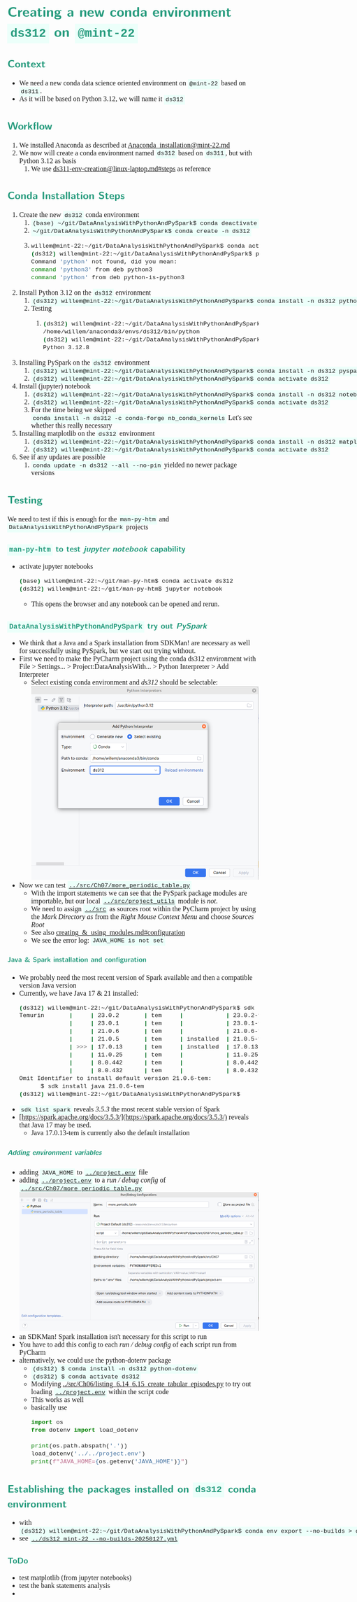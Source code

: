 <style>
body {
  font-family: "Gentium Basic", Cardo , "Linux Libertine o", "Palatino Linotype", Cambria, serif;
  font-size: 100% !important;
  padding-right: 12%;
}
code {
  padding: 0.25em;
	
  white-space: pre;
  font-family: "Tlwg mono", Consolas, "Liberation Mono", Menlo, Courier, monospace;
	
  background-color: #ECFFFA;
  //border: 1px solid #ccc;
  //border-radius: 3px;
}

kbd {
  display: inline-block;
  padding: 3px 5px;
  font-family: "Tlwg mono", Consolas, "Liberation Mono", Menlo, Courier, monospace;
  line-height: 10px;
  color: #555;
  vertical-align: middle;
  background-color: #ECFFFA;
  border: solid 1px #ccc;
  border-bottom-color: #bbb;
  border-radius: 3px;
  box-shadow: inset 0 -1px 0 #bbb;
}

h1,h2,h3,h4,h5 {
  color: #269B7D; 
  font-family: "fira sans", "Latin Modern Sans", Calibri, "Trebuchet MS", sans-serif;
}

</style>

# Creating a new conda environment `ds312` on `@mint-22`

## Context
- We need a new conda data science oriented environment on `@mint-22` based on `ds311`. 
- As it will be based on Python 3.12, we will name it `ds312`

## Workflow
1. We installed Anaconda as described at [Anaconda_installation@mint-22.md](Anaconda_installation@mint-22.md)
2. We now will create a conda environment named `ds312` based on `ds311`, but with Python 3.12 as basis
   1. We use [ds311-env-creation@linux-laptop.md#steps](ds311-env-creation@linux-laptop.md#steps) as reference

## Conda Installation Steps
1. Create the new `ds312` conda environment
   1. `(base) ~/git/DataAnalysisWithPythonAndPySpark$ conda deactivate`
   2. `~/git/DataAnalysisWithPythonAndPySpark$ conda create -n ds312`
   3. ```bash
      willem@mint-22:~/git/DataAnalysisWithPythonAndPySpark$ conda activate ds312
      (ds312) willem@mint-22:~/git/DataAnalysisWithPythonAndPySpark$ python --version
      Command 'python' not found, did you mean:
      command 'python3' from deb python3
      command 'python' from deb python-is-python3
      ```
2. Install Python 3.12 on the `ds312` environment
   1. `(ds312) willem@mint-22:~/git/DataAnalysisWithPythonAndPySpark$ conda install -n ds312 python=3.12`
   2. Testing
      1. ```bash
         (ds312) willem@mint-22:~/git/DataAnalysisWithPythonAndPySpark$ which python
         /home/willem/anaconda3/envs/ds312/bin/python
         (ds312) willem@mint-22:~/git/DataAnalysisWithPythonAndPySpark$ python --version
         Python 3.12.8
         ```
3. Installing PySpark on the `ds312` environment
   1. `(ds312) willem@mint-22:~/git/DataAnalysisWithPythonAndPySpark$ conda install -n ds312 pyspark`
   2. `(ds312) willem@mint-22:~/git/DataAnalysisWithPythonAndPySpark$ conda activate ds312`
4. Install (jupyter) notebook
   1. `(ds312) willem@mint-22:~/git/DataAnalysisWithPythonAndPySpark$ conda install -n ds312 notebook`
   2. `(ds312) willem@mint-22:~/git/DataAnalysisWithPythonAndPySpark$ conda activate ds312`
   3. For the time being we skipped `conda install -n ds312 -c conda-forge nb_conda_kernels`
      Let's see whether this really necessary
5. Installing matplotlib on the `ds312` environment
   1. `(ds312) willem@mint-22:~/git/DataAnalysisWithPythonAndPySpark$ conda install -n ds312 matplotlib`
   2. `(ds312) willem@mint-22:~/git/DataAnalysisWithPythonAndPySpark$ conda activate ds312`
6. See if any updates are possible
   1. `conda update -n ds312 --all --no-pin` yielded no newer package versions

## Testing
We need to test if this is enough for the `man-py-htm` and `DataAnalysisWithPythonAndPySpark` projects

### `man-py-htm` to test _jupyter notebook_ capability
- activate jupyter notebooks
  ```bash
  (base) willem@mint-22:~/git/man-py-htm$ conda activate ds312
  (ds312) willem@mint-22:~/git/man-py-htm$ jupyter notebook
  ```
  - This opens the browser and any notebook can be opened and rerun.

### `DataAnalysisWithPythonAndPySpark` try out _PySpark_
- We think that a Java and a Spark installation from SDKMan! are necessary as well for successfully using PySpark,
  but we start out trying without.
- First we need to make the PyCharm project using the conda ds312 environment with
  File > Settings... > Project:DataAnalysisWith... > Python Interpreter > Add Interpreter
  - Select existing conda environment and _ds312_ should be selectable:
    ![](images/select_existing_ds312_env.png)
- Now we can test [`../src/Ch07/more_periodic_table.py`](../src/Ch07/more_periodic_table.py)
  - With the import statements we can see that the PySpark package modules are importable, but our local 
    [`../src/project_utils`](../src/project_utils) module is _not_.
  - We need to assign [`../src`](../src) as sources root within the PyCharm project by using the _Mark Directory as_
    from the _Right Mouse Context Menu_ and choose _Sources Root_
  - See also [creating_&_using_modules.md#configuration](creating_&_using_modules.md#configuration)
  - We see the error log: `JAVA_HOME is not set`

#### Java & Spark installation and configuration
- We probably need the most recent version of Spark available and then a compatible version Java version
- Currently, we have Java 17 & 21 installed:
  ```bash
  (ds312) willem@mint-22:~/git/DataAnalysisWithPythonAndPySpark$ sdk list java | grep 'tem'
  Temurin       |     | 23.0.2       | tem     |            | 23.0.2-tem          
                |     | 23.0.1       | tem     |            | 23.0.1-tem          
                |     | 21.0.6       | tem     |            | 21.0.6-tem          
                |     | 21.0.5       | tem     | installed  | 21.0.5-tem          
                | >>> | 17.0.13      | tem     | installed  | 17.0.13-tem         
                |     | 11.0.25      | tem     |            | 11.0.25-tem         
                |     | 8.0.442      | tem     |            | 8.0.442-tem         
                |     | 8.0.432      | tem     |            | 8.0.432-tem         
  Omit Identifier to install default version 21.0.6-tem:
        $ sdk install java 21.0.6-tem
  (ds312) willem@mint-22:~/git/DataAnalysisWithPythonAndPySpark$
  ```
- `sdk list spark` reveals _3.5.3_ the most recent stable version of Spark
- [https://spark.apache.org/docs/3.5.3/](https://spark.apache.org/docs/3.5.3/) reveals that Java 17 may be used.
  - Java 17.0.13-tem is currently also the default installation

##### Adding environment variables
- adding `JAVA_HOME` to [`../project.env`](../project.env) file
- adding [`../project.env`](../project.env) to a _run / debug config_ of 
  [`../src/Ch07/more_periodic_table.py`](../src/Ch07/more_periodic_table.py)
  ![](images/run_debug_config.png)
- an SDKMan! Spark installation isn't necessary for this script to run
- You have to add this config to each _run / debug config_ of each script run from PyCharm
- alternatively, we could use the python-dotenv package
  - `(ds312) $ conda install -n ds312 python-dotenv`
  - `(ds312) $ conda activate ds312`
  - Modifying [../src/Ch06/listing_6.14_6.15_create_tabular_episodes.py](../src/Ch06/listing_6.14_6.15_create_tabular_episodes.py)
    to try out loading [`../project.env`](../project.env) within the script code
  - This works as well
  - basically use
    ```python
    import os
    from dotenv import load_dotenv
    
    print(os.path.abspath('.'))
    load_dotenv('../../project.env')
    print(f"JAVA_HOME={os.getenv('JAVA_HOME')}")
    ```

## Establishing the packages installed on `ds312` conda environment
- with `(ds312) willem@mint-22:~/git/DataAnalysisWithPythonAndPySpark$ conda env export --no-builds > ds312_mint-22_--no-builds-20250127.yml`
- see [`../ds312_mint-22_--no-builds-20250127.yml`](../ds312_mint-22_--no-builds-20250127.yml)

### ToDo
- test matplotlib (from jupyter notebooks)
- test the bank statements analysis
- 